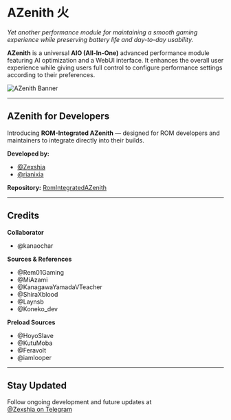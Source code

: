 # AZenith 火

*Yet another performance module for maintaining a smooth gaming experience while preserving battery life and day-to-day usability.*

**AZenith** is a universal **AIO (All-In-One)** advanced performance module featuring AI optimization and a WebUI interface. It enhances the overall user experience while giving users full control to configure performance settings according to their preferences.

![AZenith Banner](https://github.com/user-attachments/assets/904b23f2-010a-4447-bcbf-5eea41aec851)

---

## AZenith for Developers

Introducing **ROM-Integrated AZenith** — designed for ROM developers and maintainers to integrate directly into their builds.

**Developed by:**
- [@Zexshia](https://t.me/ZeshArch)
- [@rianixia](https://t.me/rianixia)

**Repository:** [RomIntegratedAZenith](https://github.com/Liliya2727/RomIntegratedAZenith)

---

## Credits

**Collaborator**
- @kanaochar

**Sources & References**
- @Rem01Gaming  
- @MiAzami  
- @KanagawaYamadaVTeacher  
- @ShiraXblood  
- @Laynsb 
- @Koneko_dev 

**Preload Sources**
- @HoyoSlave  
- @KutuMoba  
- @Feravolt  
- @iamlooper  

---

## Stay Updated

Follow ongoing development and future updates at  
[@Zexshia on Telegram](https://t.me/ZeshArch)